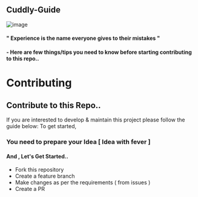 ## Cuddly-Guide

![image](https://user-images.githubusercontent.com/55585284/194715559-1431f9c8-d2e7-4f34-add5-9d8109749199.png)
#### " Experience is the name everyone gives to their mistakes "
#### - Here are few things/tips you need to know before starting contributing to this repo..
# Contributing
## Contribute to this Repo..
If you are interested to develop & maintain this project please follow the guide below:
To get started,
### You need to prepare your Idea [ Idea with fever ]
#### And , Let's Get Started..

- Fork this repository
- Create a feature branch
- Make changes as per the requirements ( from issues )
- Create a PR
